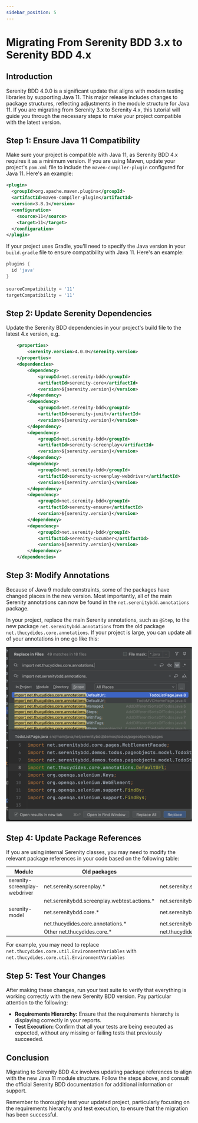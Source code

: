```yaml
---
sidebar_position: 5
---
```


# Migrating From Serenity BDD 3.x to Serenity BDD 4.x

## Introduction
Serenity BDD 4.0.0 is a significant update that aligns with modern testing libraries by supporting Java 11. This major release includes changes to package structures, reflecting adjustments in the module structure for Java 11. If you are migrating from Serenity 3.x to Serenity 4.x, this tutorial will guide you through the necessary steps to make your project compatible with the latest version.

## Step 1: Ensure Java 11 Compatibility
Make sure your project is compatible with Java 11, as Serenity BDD 4.x requires it as a minimum version. If you are using Maven, update your project's `pom.xml` file to include the `maven-compiler-plugin` configured for Java 11. Here's an example:

```xml
<plugin>
  <groupId>org.apache.maven.plugins</groupId>
  <artifactId>maven-compiler-plugin</artifactId>
  <version>3.8.1</version>
  <configuration>
    <source>11</source>
    <target>11</target>
  </configuration>
</plugin>
```

If your project uses Gradle, you'll need to specify the Java version in your `build.gradle` file to ensure compatibility with Java 11. Here's an example:

```groovy
plugins {
  id 'java'
}

sourceCompatibility = '11'
targetCompatibility = '11'
```

## Step 2: Update Serenity Dependencies
Update the Serenity BDD dependencies in your project's build file to the latest 4.x version, e.g.

```xml
    <properties>
        <serenity.version>4.0.0</serenity.version>
    </properties>
    <dependencies>
        <dependency>
            <groupId>net.serenity-bdd</groupId>
            <artifactId>serenity-core</artifactId>
            <version>${serenity.version}</version>
        </dependency>
        <dependency>
            <groupId>net.serenity-bdd</groupId>
            <artifactId>serenity-junit</artifactId>
            <version>${serenity.version}</version>
        </dependency>
        <dependency>
            <groupId>net.serenity-bdd</groupId>
            <artifactId>serenity-screenplay</artifactId>
            <version>${serenity.version}</version>
        </dependency>
        <dependency>
            <groupId>net.serenity-bdd</groupId>
            <artifactId>serenity-screenplay-webdriver</artifactId>
            <version>${serenity.version}</version>
        </dependency>
        <dependency>
            <groupId>net.serenity-bdd</groupId>
            <artifactId>serenity-ensure</artifactId>
            <version>${serenity.version}</version>
        </dependency>
        <dependency>
            <groupId>net.serenity-bdd</groupId>
            <artifactId>serenity-cucumber</artifactId>
            <version>${serenity.version}</version>
        </dependency>
    </dependencies>

```

## Step 3: Modify Annotations
Because of Java 9 module constraints, some of the packages have changed places in the new version. Most importantly, all of the main Serenity annotations can now be found in the `net.serenitybdd.annotations` package.

In your project, replace the main Serenity annotations, such as `@Step`, to the new package `net.serenitybdd.annotations` from the old package `net.thucydides.core.annotations`. If your project is large, you can update all of your annotations in one go like this:

![](img/replace-serenity-annotations.png)

## Step 4: Update Package References
If you are using internal Serenity classes, you may need to modify the relevant package references in your code based on the following table:

| Module                        | Old packages                                 | New Packages |
| --------                      | ------------                                 | ------------ |
| serenity-screenplay-webdriver | net.serenity.screenplay.*                    | net.serenity.screenplay.webdriver.* |
|                               | net.serenitybdd.screenplay.webtest.actions.* | net.serenitybdd.screenplay.webdriver.actions.* |
| serenity-model                | net.serenitybdd.core.*                       | net.serenitybdd.model.* |
|                               | net.thucydides.core.annotations.*            | net.serenitybdd.annotations.* |
|                               | Other net.thucydides.core.*                  | net.thucydides.model.*  |

For example, you may need to replace `net.thucydides.core.util.EnvironmentVariables` with `net.thucydides.core.util.EnvironmentVariables`


## Step 5: Test Your Changes
After making these changes, run your test suite to verify that everything is working correctly with the new Serenity BDD version. Pay particular attention to the following:
- **Requirements Hierarchy:** Ensure that the requirements hierarchy is displaying correctly in your reports.
- **Test Execution:** Confirm that all your tests are being executed as expected, without any missing or failing tests that previously succeeded.

## Conclusion
Migrating to Serenity BDD 4.x involves updating package references to align with the new Java 11 module structure. Follow the steps above, and consult the official Serenity BDD documentation for additional information or support.

Remember to thoroughly test your updated project, particularly focusing on the requirements hierarchy and test execution, to ensure that the migration has been successful.
